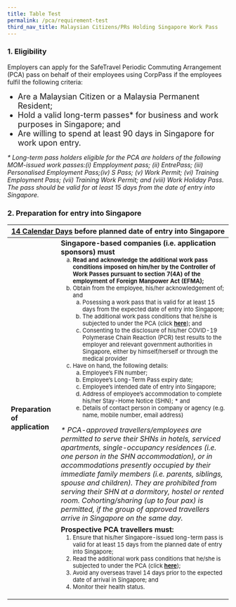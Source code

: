 ```yaml
---
title: Table Test
permalink: /pca/requirement-test
third_nav_title: Malaysian Citizens/PRs Holding Singapore Work Pass
---
```


### 1. Eligibility 

<span class="font-size:16px;">Employers can apply for the SafeTravel Periodic Commuting Arrangement (PCA) pass on behalf of their employees using CorpPass if the employees fulfil the following criteria:</span>
<ol style="list-style-type: disc;">
 <li style="font-size:18px;">Are a Malaysian Citizen or a Malaysia Permanent Resident;</li>
            <li style="font-size:18px;">Hold a valid long-term passes* for business and work purposes in Singapore; and</li>
 <li style="font-size:18px;">Are willing to spend at least 90 days in Singapore for work upon entry.</li>
            </ol>
 <span class="font-size:16px;"><i>* Long-term pass holders eligible for the PCA are holders of the following MOM-issued work passes:(i) Empployment pass; (ii) EntrePass; (iii) Personalised Employment Pass;(iv) S Pass; (v) Work Permit; (vi) Training Employment Pass; (vii) Training Work Permit; and (viii) Work Holiday Pass. The pass should be valid for at least 15 days from the date of entry into Singapore.</i></span>
 
 ### 2. Preparation for entry into Singapore

<table>
<thead>
  <tr>
    <th colspan="2" style="font-size:16px;"><b><u>14 Calendar Days</u></b> before planned date of entry into Singapore</th>
    <!-- <th>Scenarios</th>
   <th>Charging Policy for C+ treatment</th> -->
  </tr>
</thead>
<tbody>
  <tr>
    <td rowspan="2" style="font-size:16px;"><b>Preparation of application</b></td>
    <td style="font-size:16px;"><b>Singapore-based companies (i.e. application sponsors) must</b>
      <ol style="margin-top:0px; list-style-type: lower-alpha;">
       <li style="font-size:13px; margin-top:0px; margin-bottom:0px;  "><b>Read and acknowledge the additional work pass conditions imposed on him/her by the Controller of Work Passes pursuant to section 7(4A) of the employment of Foreign Manpower Act (EFMA);</b></li>
      <li style="font-size:13px; margin-top:0px; margin-bottom:0px;"> Obtain from the employee, his/her acknowledgement of; and
        <ol style="margin-top:0px; list-style-type: lower-alpha;">
         <li style="font-size:13px; margin-top:0px; margin-bottom:0px;"> Posessing a work pass that is valid for at least 15 days from the expected date of entry into Singapore;</li>
          <li style="font-size:13px; margin-top:0px; margin-bottom:0px;"> The additional work pass conditions that he/she is subjected to under the PCA (click <b><u>here</u></b>); and</li>
          <li style="font-size:13px; margin-top:0px; margin-bottom:0px;"> Consenting to the disclosure of his/her COVID-19 Polymerase Chain Reaction (PCR) test results to the employer and relevant government authorities in Singapore, either by himself/herself or through the medical provider</li>
         </ol>   
       </li>
      <li style="font-size:13px; margin-top:0px; margin-bottom:0px;">Have on hand, the following details:
        <ol style="margin-top:0px; list-style-type: lower-alpha;">
         <li style="font-size:13px; margin-top:0px; margin-bottom:0px;"> Employee’s FIN number; </li>
          <li style="font-size:13px; margin-top:0px; margin-bottom:0px;"> Employee’s Long-Term Pass expiry date; </li>
          <li style="font-size:13px; margin-top:0px; margin-bottom:0px;"> Employee’s intended date of entry into Singapore; </li>
         <li style="font-size:13px; margin-top:0px; margin-bottom:0px;"> Address of employee’s accommodation to complete his/her Stay-Home Notice (SHN); * and </li>
         <li style="font-size:13px; margin-top:0px; margin-bottom:0px;"> Details of contact person in company or agency (e.g. name, mobile number, email address) </li>
         </ol>   
       </li>
      </ol>   
     <p style="font-size:16px; margin-top:0px; margin-bottom:0px;"><i>* PCA-approved travellers/employees are permitted to serve their SHNs in hotels, serviced apartments, single-occupancy residences (i.e. one person in the SHN accommodation), or in accommodations presently occupied by their immediate family members (i.e. parents, siblings, spouse and children). They are prohibited from serving their SHN at a dormitory, hostel or rented room. Cohorting/sharing (up to four pax) is permitted, if the group of approved travellers arrive in Singapore on the same day.</i> </p> 
    </td>
  </tr>
  <tr>
  <td style="font-size:16px;"><b> Prospective PCA travellers must:</b>
 <ol style="margin-top:0px;">
      <li style="font-size:13px; margin-top:0px; margin-bottom:0px;"> Ensure that his/her Singapore-issued long-term pass is valid for at least 15 days from the planned date of entry into Singapore; </li>
      <li style="font-size:13px; margin-top:0px; margin-bottom:0px;">  Read the additional work pass conditions that he/she is subjected to under the PCA (click <b><u>here</u></b>); </li>
      <li style="font-size:13px; margin-top:0px; margin-bottom:0px;"> Avoid any overseas travel 14 days prior to the expected date of arrival in Singapore; and </li>
  <li style="font-size:13px; margin-top:0px; margin-bottom:0px;"> Monitor their health status. </li>
      </ol>        
   </td>
  </tr>
</tbody>
</table>
